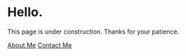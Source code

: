 # Hello.

This page is under construction. Thanks for your patience.

[About Me](pages/aboutme.md)
[Contact Me](mailto:texanmason@gmail.com)
